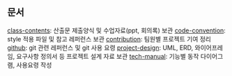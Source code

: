 ## 문서
[class-contents](https://github.com/dyd131001/project-docs/tree/init/add_templetes/docs/class-contents): 산출문 제출양식 및 수업자료(ppt, 회의록) 보관
[code-convention](https://github.com/dyd131001/project-docs/tree/init/add_templetes/docs/code-convention): style 적용 파일 및 참고 레퍼런스 보관
[contribution](https://github.com/dyd131001/project-docs/tree/init/add_templetes/docs/contribution): 팀원별 프로젝트 기여 정리
[github](https://github.com/dyd131001/project-docs/tree/init/add_templetes/docs/github): git 관련 레퍼런스 및 git 사용 요령
[project-design](https://github.com/dyd131001/project-docs/tree/init/add_templetes/docs/project-design): UML, ERD, 와이어프레임, 요구사항 정의서 등 프로젝트 설계 자료 보관
[tech-manual](https://github.com/dyd131001/project-docs/tree/init/add_templetes/docs/tech-manual): 기능별 동작 다이어그램, 사용요령 작성
